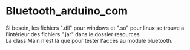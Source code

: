 # Bluetooth_arduino_com

Si besoin, les fichiers ".dll" pour windows et ".so" pour linux se trouve a l'intérieur des fichiers ".jar" dans le dossier resources. <br/>
La class Main n'est là que pour tester l'accès au module bluetooth.
